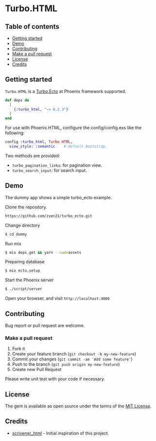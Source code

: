 # Turbo.HTML

## Table of contents

* [Getting started](#getting-started)
* [Demo](#demo)
* [Contributing](#contributing)
* [Make a pull request](#make-a-pull-request)
* [License](#license)
* [Credits](#credits)


## Getting started

`Turbo.HTML` is a [Turbo.Ecto](https://github.com/zven21/turbo_ecto) at Phoenix framework supported.

```elixir
def deps do
  [
    {:turbo_html, "~> 0.2.3"}
  ]
end
```

For use with Phoenix.HTML, configure the config/config.exs like the following:

```elixir
config :turbo_html, Turbo.HTML,
  view_style: :semantic    # default bootstrap.
```

Two methods are provided:

* `turbo_pagination_links`: for pagination view.
* `turbo_search_input`: for search input.

## Demo

The dummy app shows a simple turbo_ecto example.

Clone the repository.

```bash
https://github.com/zven21/turbo_ecto.git
```

Change directory

```bash
$ cd dummy
```

Run mix

```bash
$ mix deps.get && yarn --cwd=assets
```

Preparing database

```bash
$ mix ecto.setup
```

Start the Phoenix server

```bash
$ ./script/server
```

Open your browser, and visit `http://localhost:4000`

## Contributing

Bug report or pull request are welcome.

### Make a pull request

1. Fork it
2. Create your feature branch (`git checkout -b my-new-feature`)
3. Commit your changes (`git commit -am 'Add some feature'`)
4. Push to the branch (`git push origin my-new-feature`)
5. Create new Pull Request

Please write unit test with your code if necessary.

## License

The gem is available as open source under the terms of the [MIT License](http://opensource.org/licenses/MIT).

## Credits

* [scrivener_html](https://github.com/mgwidmann/scrivener_html) - Initial inspiration of this project.